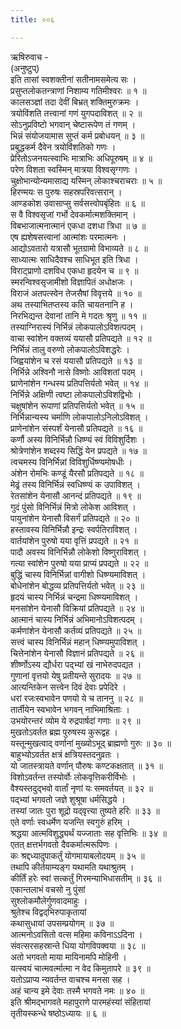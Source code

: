 ```yaml
---
title: ००६

---
```

ऋषिरुवाच -  
(अनुष्टुप्)  
इति तासां स्वशक्तीनां सतीनामसमेत्य सः ।  
प्रसुप्तलोकतन्त्राणां निशाम्य गतिमीश्वरः ॥ १ ॥  
कालसञ्ज्ञां तदा देवीं बिभ्रत् शक्तिमुरुक्रमः ।  
त्रयोविंशति तत्त्वानां गणं युगपदाविशत् ॥ २ ॥  
सोऽनुप्रविष्टो भगवान् चेष्टारूपेण तं गणम् ।  
भिन्नं संयोजयामास सुप्तं कर्म प्रबोधयन् ॥ ३ ॥  
प्रबुद्धकर्म दैवेन त्रयोविंशतिको गणः ।  
प्रेरितोऽजनयत्स्वाभिः मात्राभिः अधिपूरुषम् ॥ ४ ॥  
परेण विशता स्वस्मिन् मात्रया विश्वसृग्गणः ।  
चुक्षोभान्योन्यमासाद्य यस्मिन् लोकाश्चराचराः ॥ ५ ॥  
हिरण्मयः स पुरुषः सहस्रपरिवत्सरान् ।  
आण्डकोश उवासाप्सु सर्वसत्त्वोपबृंहितः ॥ ६ ॥  
स वै विश्वसृजां गर्भो देवकर्मात्मशक्तिमान् ।  
विबभाजात्मनात्मानं एकधा दशधा त्रिधा ॥ ७ ॥  
एष ह्यशेषसत्त्वानां आत्मांशः परमात्मनः ।  
आद्योऽवतारो यत्रासौ भूतग्रामो विभाव्यते ॥ ८ ॥  
साध्यात्मः साधिदैवश्च साधिभूत इति त्रिधा ।  
विराट्प्राणो दशविध एकधा हृदयेन च ॥ ९ ॥  
स्मरन्विश्वसृजामीशो विज्ञापितं अधोक्षजः ।  
विराजं अतपत्स्वेन तेजसैषां विवृत्तये ॥ १० ॥  
अथ तस्याभितप्तस्य कति चायतनानि ह ।  
निरभिद्यन्त देवानां तानि मे गदतः श्रृणु ॥ ११ ॥  
तस्याग्निरास्यं निर्भिन्नं लोकपालोऽविशत्पदम् ।  
वाचा स्वांशेन वक्तव्यं ययासौ प्रतिपद्यते ॥ १२ ॥  
निर्भिन्नं तालु वरुणो लोकपालोऽविशद्धरेः ।  
जिह्वयांशेन च रसं ययासौ प्रतिपद्यते ॥ १३ ॥  
निर्भिन्ने अश्विनौ नासे विष्णोः आविशतां पदम् ।  
घ्राणेनांशेन गन्धस्य प्रतिपत्तिर्यतो भवेत् ॥ १४ ॥  
निर्भिन्ने अक्षिणी त्वष्टा लोकपालोऽविशद्विभोः ।  
चक्षुषांशेन रूपाणां प्रतिपत्तिर्यतो भवेत् ॥ १५ ॥  
निर्भिन्नान्यस्य चर्माणि लोकपालोऽनिलोऽविशत् ।  
प्राणेनांशेन संस्पर्शं येनासौ प्रतिपद्यते ॥ १६ ॥  
कर्णौ अस्य विनिर्भिन्नौ धिष्ण्यं स्वं विविशुर्दिशः ।  
श्रोत्रेणांशेन शब्दस्य सिद्धिं येन प्रपद्यते ॥ १७ ॥  
त्वचमस्य विनिर्भिन्नां विविशुर्धिष्ण्यमोषधीः ।  
अंशेन रोमभिः कण्डूं यैरसौ प्रतिपद्यते ॥ १८ ॥  
मेढ्रं तस्य विनिर्भिन्नं स्वधिष्ण्यं क उपाविशत् ।  
रेतसांशेन येनासौ आनन्दं प्रतिपद्यते ॥ १९ ॥  
गुदं पुंसो विनिर्भिन्नं मित्रो लोकेश आविशत् ।  
पायुनांशेन येनासौ विसर्गं प्रतिपद्यते ॥ २० ॥  
हस्तावस्य विनिर्भिन्नौ इन्द्रः स्वर्पतिराविशत् ।  
वार्तयांशेन पुरुषो यया वृत्तिं प्रपद्यते ॥ २१ ॥  
पादौ अवस्य विनिर्भिन्नौ लोकेशो विष्णुराविशत् ।  
गत्या स्वांशेन पुरुषो यया प्राप्यं प्रपद्यते ॥ २२ ॥  
बुद्धिं चास्य विनिर्भिन्नां वागीशो धिष्ण्यमाविशत् ।  
बोधेनांशेन बोद्धव्य प्रतिपत्तिर्यतो भवेत् ॥ २३ ॥  
हृदयं चास्य निर्भिन्नं चन्द्रमा धिष्ण्यमाविशत् ।  
मनसांशेन येनासौ विक्रियां प्रतिपद्यते ॥ २४ ॥  
आत्मानं चास्य निर्भिन्नं अभिमानोऽविशत्पदम् ।  
कर्मणांशेन येनासौ कर्तव्यं प्रतिपद्यते ॥ २५ ॥  
सत्त्वं चास्य विनिर्भिन्नं महान् धिष्ण्यमुपाविशत् ।  
चित्तेनांशेन येनासौ विज्ञानं प्रतिपद्यते ॥ २६ ॥  
शीर्ष्णोऽस्य द्यौर्धरा पद्भ्यां खं नाभेरुदपद्यत ।  
गुणानां वृत्तयो येषु प्रतीयन्ते सुरादयः ॥ २७ ॥  
आत्यन्तिकेन सत्त्वेन दिवं देवाः प्रपेदिरे ।  
धरां रजःस्वभावेन पणयो ये च ताननु ॥ २८ ॥  
तार्तीयेन स्वभावेन भगवन् नाभिमाश्रिताः ।  
उभयोरन्तरं व्योम ये रुद्रपार्षदां गणाः ॥ २९ ॥  
मुखतोऽवर्तत ब्रह्म पुरुषस्य कुरूद्वह ।  
यस्तून्मुखत्वाद् वर्णानां मुख्योऽभूद् ब्राह्मणो गुरुः ॥ ३० ॥  
बाहुभ्योऽवर्तत क्षत्रं क्षत्रियस्तदनुव्रतः ।  
यो जातस्त्रायते वर्णान् पौरुषः कण्टकक्षतात् ॥ ३१ ॥  
विशोऽवर्तन्त तस्योर्वोः लोकवृत्तिकरीर्विभोः ।  
वैश्यस्तदुद्भवो वार्तां नृणां यः समवर्तयत् ॥ ३२ ॥  
पद्भ्यां भगवतो जज्ञे शुश्रूषा धर्मसिद्धये ।  
तस्यां जातः पुरा शूद्रो यद्‌वृत्त्या तुष्यते हरिः ॥ ३३ ॥  
एते वर्णाः स्वधर्मेण यजन्ति स्वगुरुं हरिम् ।  
श्रद्धया आत्मविशुद्ध्यर्थं यज्जाताः सह वृत्तिभिः ॥ ३४ ॥  
एतत् क्षत्तर्भगवतो दैवकर्मात्मरूपिणः ।  
कः श्रद्दध्यादुपाकर्तुं योगमायाबलोदयम् ॥ ३५ ॥  
तथापि कीर्तयाम्यङ्ग यथामति यथाश्रुतम् ।  
कीर्तिं हरेः स्वां सत्कर्तुं गिरमन्याभिधासतीम् ॥ ३६ ॥  
एकान्तलाभं वचसो नु पुंसां  
सुश्लोकमौलेर्गुणवादमाहुः ।  
श्रुतेश्च विद्वद्‌भिरुपाकृतायां  
कथासुधायां उपसम्प्रयोगम् ॥ ३७ ॥  
आत्मनोऽवसितो वत्स महिमा कविनाऽऽदिना ।  
संवत्सरसहस्रान्ते धिया योगविपक्वया ॥ ३८ ॥  
अतो भगवतो माया मायिनामपि मोहिनी ।  
यत्स्वयं चात्मवर्त्मात्मा न वेद किमुतापरे ॥ ३९ ॥  
यतोऽप्राप्य न्यवर्तन्त वाचश्च मनसा सह ।  
अहं चान्य इमे देवाः तस्मै भगवते नमः ॥ ४० ॥  
इति श्रीमद्‌भागवते महापुराणे पारमहंस्यां संहितायां  
तृतीयस्कन्धे षष्ठोऽध्यायः ॥ ६ ॥